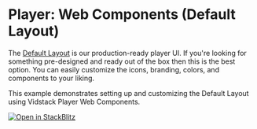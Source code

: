 # Player: Web Components (Default Layout)

The [Default Layout][default-layout] is our production-ready player UI. If you're looking for
something pre-designed and ready out of the box then this is the best option. You can easily
customize the icons, branding, colors, and components to your liking.

This example demonstrates setting up and customizing the Default Layout using Vidstack Player
Web Components.

[![Open in StackBlitz](https://developer.stackblitz.com/img/open_in_stackblitz.svg)][stackblitz-demo]

[default-layout]: https://next.vidstack.io/docs/wc/player/components/layouts/default-layout
[stackblitz-demo]: https://stackblitz.com/fork/github/vidstack/vidstack/tree/next/examples/player/web-components/default-layout?title=Vidstack%20Player%20-%20Web%20Components%20%28Default%20Layout%29&file=src/main.ts&showSidebar=1
